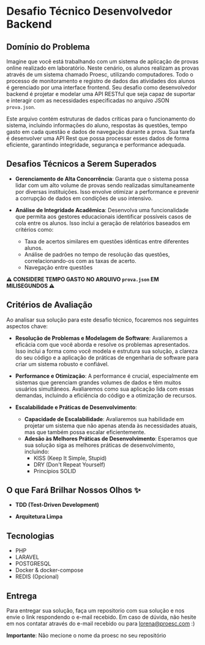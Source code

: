 # Desafio Técnico Desenvolvedor Backend

## Domínio do Problema

Imagine que você está trabalhando com um sistema de aplicação de provas online realizado em laboratório. Neste cenário, os alunos realizam as provas através de um sistema chamado Proesc, utilizando computadores. Todo o processo de monitoramento e registro de dados das atividades dos alunos é gerenciado por uma interface frontend. Seu desafio como desenvolvedor backend é projetar e modelar uma API RESTful que seja capaz de suportar e interagir com as necessidades especificadas no arquivo JSON `prova.json`.

Este arquivo contém estruturas de dados críticas para o funcionamento do sistema, incluindo informações do aluno, respostas às questões, tempo gasto em cada questão e dados de navegação durante a prova. Sua tarefa é desenvolver uma API Rest que possa processar esses dados de forma eficiente, garantindo integridade, segurança e performance adequada.

## Desafios Técnicos a Serem Superados

- **Gerenciamento de Alta Concorrência**:
  Garanta que o sistema possa lidar com um alto volume de provas sendo realizadas simultaneamente por diversas instituições. Isso envolve otimizar a performance e prevenir a corrupção de dados em condições de uso intensivo.

- **Análise de Integridade Acadêmica**:
  Desenvolva uma funcionalidade que permita aos gestores educacionais identificar possíveis casos de cola entre os alunos. Isso inclui a geração de relatórios baseados em critérios como:
  - Taxa de acertos similares em questões idênticas entre diferentes alunos.
  - Análise de padrões no tempo de resolução das questões, correlacionando-os com as taxas de acerto.
  - Navegação entre questões

**⚠️ CONSIDERE TEMPO GASTO NO ARQUIVO `prova.json` EM MILISEGUNDOS ⚠️**

## Critérios de Avaliação

Ao analisar sua solução para este desafio técnico, focaremos nos seguintes aspectos chave:

- **Resolução de Problemas e Modelagem de Software**:
  Avaliaremos a eficácia com que você aborda e resolve os problemas apresentados. Isso inclui a forma como você modela e estrutura sua solução, a clareza do seu código e a aplicação de práticas de engenharia de software para criar um sistema robusto e confiável.

- **Performance e Otimização**:
  A performance é crucial, especialmente em sistemas que gerenciam grandes volumes de dados e têm muitos usuários simultâneos. Avaliaremos como sua aplicação lida com essas demandas, incluindo a eficiência do código e a otimização de recursos.

- **Escalabilidade e Práticas de Desenvolvimento**:
    - **Capacidade de Escalabilidade**: Avaliaremos sua habilidade em projetar um sistema que não apenas atenda às necessidades atuais, mas que também possa escalar eficientemente.
    - **Adesão às Melhores Práticas de Desenvolvimento**: Esperamos que sua solução siga as melhores práticas de desenvolvimento, incluindo:
        - KISS (Keep It Simple, Stupid)
        - DRY (Don't Repeat Yourself)
        - Princípios SOLID

## O que Fará Brilhar Nossos Olhos ✨

- **TDD (Test-Driven Development)**

- **Arquitetura Limpa**

## Tecnologias

- PHP
- LARAVEL
- POSTGRESQL
- Docker & docker-compose
- REDIS (Opcional)


## Entrega
Para entregar sua solução, faça um repositorio com sua solução e nos envie o link respondendo o e-mail recebido.
Em caso de dúvida, não hesite em nos contatar através do e-mail recebido ou para [lorena@proesc.com]() :)

**Importante**:
Não mecione o nome da proesc no seu repositório

